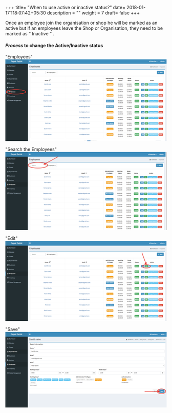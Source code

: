 +++
title= "When to use active or inactive status?"
date= 2018-01-17T18:07:42+05:30
description = ""
weight = 7
draft= false
+++



Once an employee join the organisation or shop he will be marked as an active but if an employees leave the Shop or Organisation, they need to be marked as “ Inactive ” .


#### *Process* to change the Active/Inactive status 


"Employees"
![When to use active or inactive status?](/images/employees/how_to_assign_active_inactive_status/go_to_employees.png) 

"Search the Employees"
![When to use active or inactive status?](/images/employees/how_to_assign_active_inactive_status/search_the_employee.png) 

"Edit"
![When to use active or inactive status?](/images/employees/how_to_assign_active_inactive_status/click_edit.png) 

"Save"
![When to use active or inactive status?](/images/employees/how_to_assign_active_inactive_status/now_save.png) 



